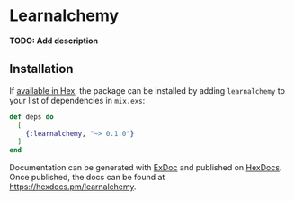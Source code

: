 # Learnalchemy

**TODO: Add description**

## Installation

If [available in Hex](https://hex.pm/docs/publish), the package can be installed
by adding `learnalchemy` to your list of dependencies in `mix.exs`:

```elixir
def deps do
  [
    {:learnalchemy, "~> 0.1.0"}
  ]
end
```

Documentation can be generated with [ExDoc](https://github.com/elixir-lang/ex_doc)
and published on [HexDocs](https://hexdocs.pm). Once published, the docs can
be found at <https://hexdocs.pm/learnalchemy>.
